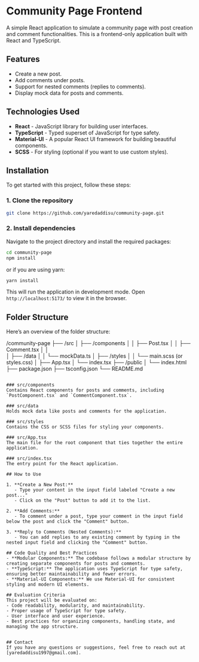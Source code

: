  
# Community Page Frontend

A simple React application to simulate a community page with post creation and comment functionalities. This is a frontend-only application built with React and TypeScript.

## Features
- Create a new post.
- Add comments under posts.
- Support for nested comments (replies to comments).
- Display mock data for posts and comments.
  
## Technologies Used
- **React** - JavaScript library for building user interfaces.
- **TypeScript** - Typed superset of JavaScript for type safety.
- **Material-UI** - A popular React UI framework for building beautiful components.
- **SCSS** - For styling (optional if you want to use custom styles).
  
## Installation

To get started with this project, follow these steps:

### 1. Clone the repository
```bash
git clone https://github.com/yaredaddisu/community-page.git
```

### 2. Install dependencies
Navigate to the project directory and install the required packages:

```bash
cd community-page
npm install
```

or if you are using yarn:

```bash
yarn install
```

 
 
This will run the application in development mode. Open `http://localhost:5173/` to view it in the browser.

## Folder Structure
Here’s an overview of the folder structure:
 
/community-page
  ├── /src
  │    ├── /components
  │    │   ├── Post.tsx
  │    │   ├── Comment.tsx
  │    │    
  │    ├── /data
  │    │   └── mockData.ts
  │    ├── /styles
  │    │   └── main.scss (or styles.css)
  │    ├── App.tsx
  │    └── index.tsx
  ├── /public
  │    └── index.html
  ├── package.json
  ├── tsconfig.json
  └── README.md
```

### src/components
Contains React components for posts and comments, including `PostComponent.tsx` and `CommentComponent.tsx`.

### src/data
Holds mock data like posts and comments for the application.

### src/styles
Contains the CSS or SCSS files for styling your components.

### src/App.tsx
The main file for the root component that ties together the entire application.

### src/index.tsx
The entry point for the React application.

## How to Use

1. **Create a New Post:**
   - Type your content in the input field labeled "Create a new post..."
   - Click on the "Post" button to add it to the list.

2. **Add Comments:**
   - To comment under a post, type your comment in the input field below the post and click the "Comment" button.

3. **Reply to Comments (Nested Comments):**
   - You can add replies to any existing comment by typing in the nested input field and clicking the "Comment" button.

## Code Quality and Best Practices
- **Modular Components:** The codebase follows a modular structure by creating separate components for posts and comments.
- **TypeScript:** The application uses TypeScript for type safety, ensuring better maintainability and fewer errors.
- **Material-UI Components:** We use Material-UI for consistent styling and modern UI elements.
  
## Evaluation Criteria
This project will be evaluated on:
- Code readability, modularity, and maintainability.
- Proper usage of TypeScript for type safety.
- User interface and user experience.
- Best practices for organizing components, handling state, and managing the app structure.

 
## Contact
If you have any questions or suggestions, feel free to reach out at [yaredaddisu1997@gmail.com].

 